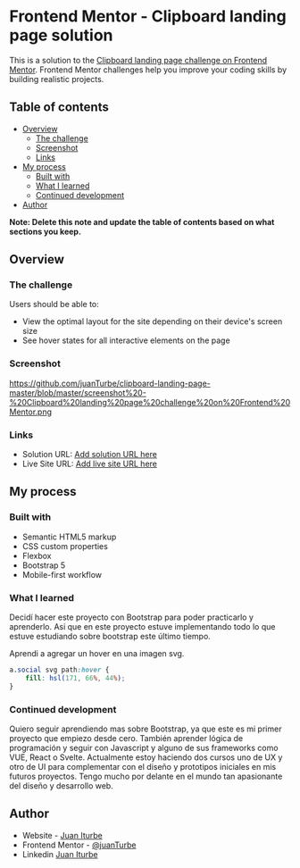# Frontend Mentor - Clipboard landing page solution

This is a solution to the [Clipboard landing page challenge on Frontend Mentor](https://www.frontendmentor.io/challenges/clipboard-landing-page-5cc9bccd6c4c91111378ecb9). Frontend Mentor challenges help you improve your coding skills by building realistic projects. 

## Table of contents

- [Overview](#overview)
  - [The challenge](#the-challenge)
  - [Screenshot](#screenshot)
  - [Links](#links)
- [My process](#my-process)
  - [Built with](#built-with)
  - [What I learned](#what-i-learned)
  - [Continued development](#continued-development)
- [Author](#author)

**Note: Delete this note and update the table of contents based on what sections you keep.**

## Overview

### The challenge

Users should be able to:

- View the optimal layout for the site depending on their device's screen size
- See hover states for all interactive elements on the page

### Screenshot

https://github.com/juanTurbe/clipboard-landing-page-master/blob/master/screenshot%20-%20Clipboard%20landing%20page%20challenge%20on%20Frontend%20Mentor.png


### Links

- Solution URL: [Add solution URL here](https://github.com/juanTurbe/clipboard-landing-page-master)
- Live Site URL: [Add live site URL here](https://juanturbe.github.io/clipboard-landing-page-master/)

## My process

### Built with

- Semantic HTML5 markup
- CSS custom properties
- Flexbox
- Bootstrap 5
- Mobile-first workflow

### What I learned

Decidí hacer este proyecto con Bootstrap para poder practicarlo y aprenderlo. Asi que en este proyecto estuve implementando todo lo que estuve estudiando sobre bootstrap este último tiempo.

Aprendi a agregar un hover en una imagen svg. 

```css
a.social svg path:hover {
    fill: hsl(171, 66%, 44%);
}
```

### Continued development

Quiero seguir aprendiendo mas sobre Bootstrap, ya que este es mi primer proyecto que empiezo desde cero. También aprender lógica de programación y seguir con Javascript y alguno de sus frameworks como VUE, React o Svelte. 
Actualmente estoy haciendo dos cursos uno de UX y otro de UI para complementar con el diseño y prototipos iniciales en mis futuros proyectos. Tengo mucho por delante en el mundo tan apasionante del diseño y desarrollo web.

## Author

- Website - [Juan Iturbe](https://www.webdesignjmi.com)
- Frontend Mentor - [@juanTurbe](https://www.frontendmentor.io/profile/juanTurbe)
- Linkedin [Juan Iturbe](https://www.linkedin.com/in/juaniturbe66/)
